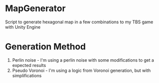 # MapGenerator
Script to generate hexagonal map in a few combinations to my TBS game with Unity Engine
# Generation Method
1. Perlin noise - I'm using a perlin noise with some modifications to get a expected results
2. Pseudo Voronoi - I'm using a logic from Voronoi generation, but with simplifications
